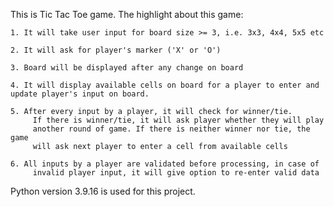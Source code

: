 This is Tic Tac Toe game. The highlight about this game:  

    1. It will take user input for board size >= 3, i.e. 3x3, 4x4, 5x5 etc  
    
    2. It will ask for player's marker ('X' or 'O')  
    
    3. Board will be displayed after any change on board  
    
    4. It will display available cells on board for a player to enter and update player's input on board.  
    
    5. After every input by a player, it will check for winner/tie.  
         If there is winner/tie, it will ask player whether they will play  
         another round of game. If there is neither winner nor tie, the game  
         will ask next player to enter a cell from available cells  
         
    6. All inputs by a player are validated before processing, in case of  
         invalid player input, it will give option to re-enter valid data  

Python version 3.9.16 is used for this project.  
